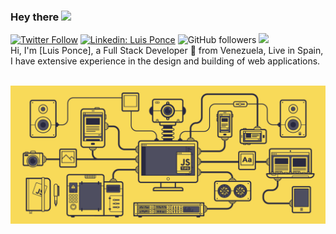 ### Hey there <img src="https://media.giphy.com/media/hvRJCLFzcasrR4ia7z/giphy.gif" width="15px">
[![Twitter Follow](https://img.shields.io/twitter/follow/luiferponce?label=Follow)](https://twitter.com/intent/follow?screen_name=luiferponce)
[![Linkedin: Luis Ponce](https://img.shields.io/badge/-LuisFernandoPonce-blue?style=flat-square&logo=Linkedin&logoColor=white&link=https://www.linkedin.com/in/ponceluisfernando/)](https://www.linkedin.com/in/ponceluisfernando/)
![GitHub followers](https://img.shields.io/github/followers/luisFernandoPonce?label=Follow&style=social)
![](https://visitor-badge.glitch.me/badge?page_id=luisFernandoPonce.luisFernandoPonce)
<br />
Hi, I'm [Luis Ponce], a Full Stack Developer 🚀 from Venezuela, Live in Spain, I have extensive experience in the design and building of web applications.
<br />
<br />

<img  src="https://raw.githubusercontent.com/hebertdev/hebertdev/master/img/javascript.gif" />

